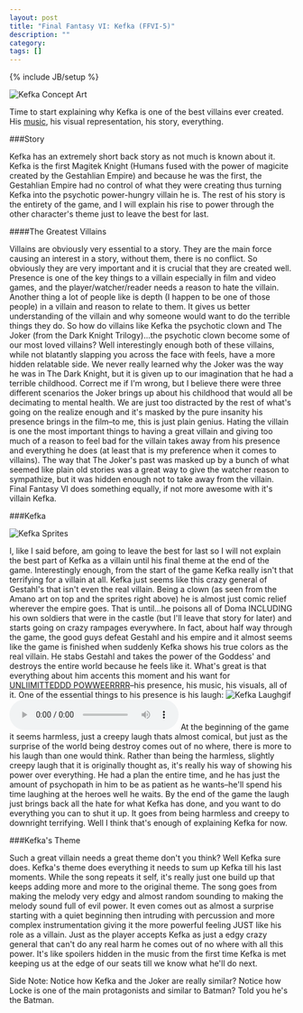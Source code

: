 ```yaml
---
layout: post
title: "Final Fantasy VI: Kefka (FFVI-5)"
description: ""
category: 
tags: []
---
```

{% include JB/setup %}

![Kefka Concept Art](http://upload.wikimedia.org/wikipedia/en/5/5e/FF6_Kefkaart.png)

Time to start explaining why Kefka is one of the best villains ever created. His [music](http://www.youtube.com/watch?v=qZxB4eO8X9s), his visual representation, his story, everything.

###Story

Kefka has an extremely short back story as not much is known about it. Kefka is the first Magitek Knight (Humans fused with the power of magicite created by the Gestahlian Empire) and because he was the first, the Gestahlian Empire had no control of what they were creating thus turning Kefka into the psychotic power-hungry villain he is. The rest of his story is the entirety of the game, and I will explain his rise to power through the other character's theme just to leave the best for last. 

####The Greatest Villains

Villains are obviously very essential to a story. They are the main force causing an interest in a story, without them, there is no conflict. So obviously they are very important and it is crucial that they are created well. Presence is one of the key things to a villain especially in film and video games, and the player/watcher/reader needs a reason to hate the villain. Another thing a lot of people like is depth (I happen to be one of those people) in a villain and reason to relate to them. It gives us better understanding of the villain and why someone would want to do the terrible things they do. So how do villains like Kefka the psychotic clown and The Joker (from the Dark Knight Trilogy)...the psychotic clown become some of our most loved villains? Well interestingly enough both of these villains, while not blatantly slapping you across the face with feels, have a more hidden relatable side. We never really learned why the Joker was the way he was in The Dark Knight, but it is given up to our imagination that he had a terrible childhood. Correct me if I'm wrong, but I believe there were three different scenarios the Joker brings up about his childhood that would all be decimating to mental health. We are just too distracted by the rest of what's going on the realize enough and it's masked by the pure insanity his presence brings in the film–to me, this is just plain genius. Hating the villain is one the most important things to having a great villain and giving too much of a reason to feel bad for the villain takes away from his presence and everything he does (at least that is my preference when it comes to villains). The way that The Joker's past was masked up by a bunch of what seemed like plain old stories was a great way to give the watcher reason to sympathize, but it was hidden enough not to take away from the villain. Final Fantasy VI does something equally, if not more awesome with it's villain Kefka. 

###Kefka

![Kefka Sprites](http://images3.wikia.nocookie.net/__cb20121018230942/finalfantasy/images/e/ea/FFVI_Kefka_Sprites.png)

I, like I said before, am going to leave the best for last so I will not explain the best part of Kefka as a villain until his final theme at the end of the game. Interestingly enough, from the start of the game Kefka really isn't that terrifying for a villain at all. Kefka just seems like this crazy general of Gestahl's that isn't even the real villain. Being a clown (as seen from the Amano art on top and the sprites right above) he is almost just comic relief wherever the empire goes. That is until...he poisons all of Doma INCLUDING his own soldiers that were in the castle (but I'll leave that story for later) and starts going on crazy rampages everywhere. In fact, about half way through the game, the good guys defeat Gestahl and his empire and it almost seems like the game is finished when suddenly Kefka shows his true colors as the real villain. He stabs Gestahl and takes the power of the Goddess' and destroys the entire world because he feels like it. What's great is that everything about him accents this moment and his want for [UNLIIMITTEDDD POWWEERRRR](http://www.youtube.com/watch?v=e_DqV1xdf-Y)–his presence, his music, his visuals, all of it. One of the essential things to his presence is his laugh: 
![Kefka Laughgif](http://images.wikia.com/finalfantasy/images/1/17/Kefka_-_Laugh.gif) 
<audio src="https://s3.amazonaws.com/zachberglund.com/music/KefkaLaugh.mp3" controls="controls"></audio>
At the beginning of the game it seems harmless, just a creepy laugh thats almost comical, but just as the surprise of the world being destroy comes out of no where, there is more to his laugh than one would think. Rather than being the harmless, slightly creepy laugh that it is originally thought as, it's really his way of showing his power over everything. He had a plan the entire time, and he has just the amount of psychopath in him to be as patient as he wants–he'll spend his time laughing at the heroes well he waits. By the end of the game the laugh just brings back all the hate for what Kefka has done, and you want to do everything you can to shut it up. It goes from being harmless and creepy to downright terrifying. Well I think that's enough of explaining Kefka for now.

###Kefka's Theme

Such a great villain needs a great theme don't you think? Well Kefka sure does. Kefka's theme does everything it needs to sum up Kefka till his last moments. While the song repeats it self, it's really just one build up that keeps adding more and more to the original theme. The song goes from making the melody very edgy and almost random sounding to making the melody sound full of evil power. It even comes out as almost a surprise starting with a quiet beginning then intruding with percussion and more complex instrumentation giving it the more powerful feeling JUST like his role as a villain. Just as the player accepts Kefka as just a edgy crazy general that can't do any real harm he comes out of no where with all this power. It's like spoilers hidden in the music from the first time Kefka is met keeping us at the edge of our seats till we know what he'll do next. 

Side Note: Notice how Kefka and the Joker are really similar? Notice how Locke is one of the main protagonists and similar to Batman? Told you he's the Batman.
